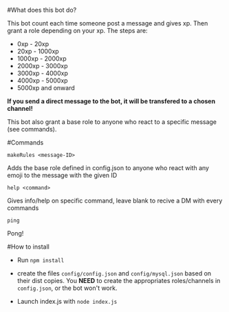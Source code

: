 #What does this bot do?

This bot count each time someone post a message and gives xp. Then grant a role depending on your xp. The steps are:
- 0xp - 20xp
- 20xp - 1000xp
- 1000xp - 2000xp
- 2000xp - 3000xp
- 3000xp - 4000xp
- 4000xp - 5000xp
- 5000xp and onward

**If you send a direct message to the bot, it will be transfered to a chosen channel!**

This bot also grant a base role to anyone who react to a specific message (see commands).

#Commands

```
makeRules <message-ID>
```
Adds the base role defined in config.json to anyone who react with any emoji to the message with the given ID

```
help <command>
```
Gives info/help on specific command, leave blank to recive a DM with every commands

```
ping
```
Pong!

#How to install

- Run `npm install`

- create the files `config/config.json` and `config/mysql.json` based on their dist copies. You **NEED** to create the appropriates roles/channels in `config.json`, or the bot won't work.

- Launch index.js with `node index.js`